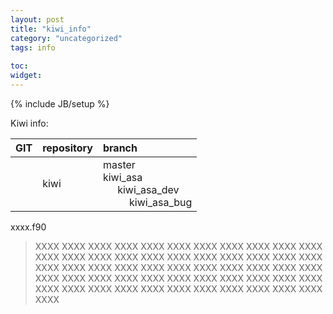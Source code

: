 ```yaml
---
layout: post
title: "kiwi_info"
category: "uncategorized"
tags: info
 
toc:
widget:
---
```

{% include JB/setup %}
 
Kiwi info:

GIT | repository | branch
--- | - |:-
    | kiwi       | master<br/>kiwi_asa<br/>$\quad$ kiwi_asa_dev<br/>$\quad \quad$ kiwi_asa_bug


xxxx.f90
> XXXX XXXX  XXXX XXXX XXXX XXXX XXXX XXXX XXXX XXXX XXXX XXXX XXXX XXXX XXXX XXXX XXXX XXXX XXXX XXXX XXXX XXXX XXXX XXXX XXXX XXXX XXXX XXXX XXXX XXXX XXXX XXXX XXXX XXXX XXXX XXXX XXXX XXXX XXXX XXXX XXXX XXXX XXXX XXXX XXXX XXXX XXXX XXXX XXXX XXXX XXXX XXXX XXXX XXXX XXXX XXXX


<!--end_excerpt-->
